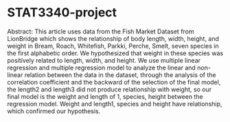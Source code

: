 # STAT3340-project
Abstract: This article uses data from the Fish Market Dataset from LionBridge which shows the relationship of body length, width, height, and weight in Bream, Roach, Whitefish, Parkki, Perche, Smelt, seven species in the first alphabetic order. We hypothesized that weight in these species was positively related to length, width, and height. We use multiple linear regression and multiple regression model to analyze the linear and non-linear relation between the data in the dataset, through the analysis of the correlation coefficient and the backward of the selection of the final model, the length2 and length3 did not produce relationship with weight, so our final model is the weight and length of 1, species, height between the regression model. Weight and length1, species and height have relationship, which confirmed our hypothesis.
